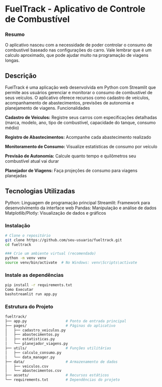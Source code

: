 # FuelTrack - Aplicativo de Controle de Combustível

### Resumo

O aplicativo nasceu com a necessidade de poder controlar o consumo de combustivel baseado nas configurações do carro.
Vale lembrar que é um calculo aproximado, que pode ajudar muito na programação de viagens longas.

## Descrição

FuelTrack é uma aplicação web desenvolvida em Python com Streamlit que permite aos usuários gerenciar e monitorar o consumo de combustível de seus veículos.
O aplicativo oferece recursos como cadastro de veículos, acompanhamento de abastecimentos, previsões de autonomia e planejamento de viagens.
Funcionalidades

**Cadastro de Veículos:**
Registre seus carros com especificações detalhadas (marca, modelo, ano, tipo de combustível, capacidade do tanque, consumo médio)

**Registro de Abastecimentos:** Acompanhe cada abastecimento realizado

**Monitoramento de Consumo:** Visualize estatísticas de consumo por veículo

**Previsão de Autonomia:** Calcule quanto tempo e quilômetros seu combustível atual vai durar

**Planejador de Viagens:** Faça projeções de consumo para viagens planejadas

## Tecnologias Utilizadas

Python: Linguagem de programação principal
Streamlit: Framework para desenvolvimento da interface web
Pandas: Manipulação e análise de dados
Matplotlib/Plotly: Visualização de dados e gráficos

### Instalação

```bash
# Clone o repositório
git clone https://github.com/seu-usuario/fueltrack.git
cd fueltrack

### Crie um ambiente virtual (recomendado)
python -m venv venv
source venv/bin/activate  # No Windows: venv\Scripts\activate
```

### Instale as dependências

```bash
pip install -r requirements.txt
Como Executar
bashstreamlit run app.py
```

### Estrutura do Projeto

```bash
fueltrack/
├── app.py                  # Ponto de entrada principal
├── pages/                  # Páginas do aplicativo
│   ├── cadastro_veiculos.py
│   ├── abastecimentos.py
│   ├── estatisticas.py
│   └── planejador_viagens.py
├── utils/                  # Funções utilitárias
│   ├── calculo_consumo.py
│   └── data_manager.py
├── data/                   # Armazenamento de dados
│   ├── veiculos.csv
│   └── abastecimentos.csv
├── assets/                 # Recursos estáticos
└── requirements.txt        # Dependências do projeto
```